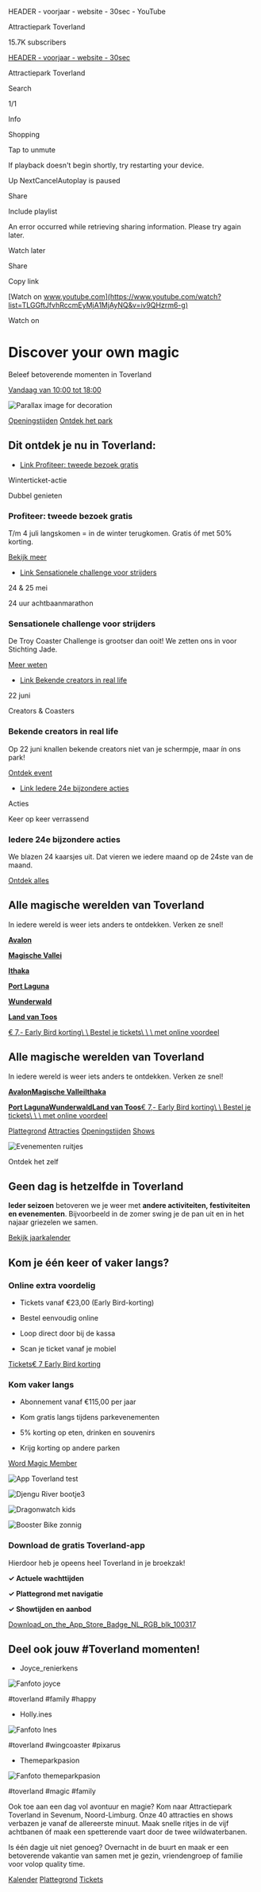 HEADER - voorjaar - website - 30sec - YouTube

Attractiepark Toverland

15.7K subscribers

[HEADER - voorjaar - website - 30sec](https://www.youtube.com/watch?list=TLGGftJfvhRccmEyMjA1MjAyNQ&v=iv9QHzrm6-g)

Attractiepark Toverland

Search

1/1

Info

Shopping

Tap to unmute

If playback doesn't begin shortly, try restarting your device.

Up NextCancelAutoplay is paused

Share

Include playlist

An error occurred while retrieving sharing information. Please try again later.

Watch later

Share

Copy link

[Watch on www.youtube.com](https://www.youtube.com/watch?list=TLGGftJfvhRccmEyMjA1MjAyNQ&v=iv9QHzrm6-g)

Watch on

# Discover your   own magic

Beleef betoverende momenten in Toverland

[Vandaag van 10:00 tot 18:00](https://www.toverland.com/openingstijden)

![Parallax image for decoration](https://toverland.ams3.cdn.digitaloceanspaces.com/transforms/Paralax/_parralax/42068/Algemeen.webp?v=1747057261)

[Openingstijden](https://www.toverland.com/openingstijden) [Ontdek het park](https://www.toverland.com/werelden)

## Dit ontdek je nu in Toverland:

- [Link Profiteer: tweede bezoek gratis](https://www.toverland.com/acties/winteractie)






Winterticket-actie







Dubbel genieten


### Profiteer: tweede bezoek gratis



T/m 4 juli langskomen = in de winter terugkomen. Gratis óf met 50% korting.





[Bekijk meer](https://www.toverland.com/acties/winteractie)

- [Link Sensationele challenge voor strijders](https://www.toverland.com/acties/coasterchallenge)






24 & 25 mei







24 uur achtbaanmarathon


### Sensationele challenge voor strijders



De Troy Coaster Challenge is grootser dan ooit! We zetten ons in voor Stichting Jade.





[Meer weten](https://www.toverland.com/acties/coasterchallenge)

- [Link Bekende creators in real life](https://www.toverland.com/attractiepark/activiteiten/creatorscoasters)






22 juni







Creators & Coasters


### Bekende creators in real life



Op 22 juni knallen bekende creators niet van je schermpje, maar ín ons park!





[Ontdek event](https://www.toverland.com/attractiepark/activiteiten/creatorscoasters)

- [Link Iedere 24e bijzondere acties](https://www.toverland.com/acties/24toverland)






Acties







Keer op keer verrassend


### Iedere 24e bijzondere acties



We blazen 24 kaarsjes uit. Dat vieren we iedere maand op de 24ste van de maand.





[Ontdek alles](https://www.toverland.com/acties/24toverland)


## Alle magische werelden van Toverland

In iedere wereld is weer iets anders te ontdekken. Verken ze snel!

[**Avalon**](https://www.toverland.com/werelden/avalon)

[**Magische Vallei**](https://www.toverland.com/werelden/magische-vallei)

[**Ithaka**](https://www.toverland.com/werelden/ithaka)

[**Port Laguna**](https://www.toverland.com/werelden/port-laguna)

[**Wunderwald**](https://www.toverland.com/werelden/wunderwald)

[**Land van Toos**](https://www.toverland.com/werelden/land-van-toos)

[€ 7,- Early Bird korting\\
\\
Bestel je tickets\\
\\
\\
met online voordeel](https://tickets.toverland.com/)

## Alle magische werelden van Toverland

In iedere wereld is weer iets anders te ontdekken. Verken ze snel!

[**Avalon**](https://www.toverland.com/werelden/avalon)[**Magische Vallei**](https://www.toverland.com/werelden/magische-vallei)[**Ithaka**](https://www.toverland.com/werelden/ithaka)

[**Port Laguna**](https://www.toverland.com/werelden/port-laguna)[**Wunderwald**](https://www.toverland.com/werelden/wunderwald)[**Land van Toos**](https://www.toverland.com/werelden/land-van-toos)[€ 7,- Early Bird korting\\
\\
Bestel je tickets\\
\\
\\
met online voordeel](https://tickets.toverland.com/)

[Plattegrond](https://www.toverland.com/plattegrond "Bekijk onze attracties") [Attracties](https://www.toverland.com/attracties "Bekijk onze attracties") [Openingstijden](https://www.toverland.com/openingstijden "Bekijk onze attracties") [Shows](https://www.toverland.com/shows "Bekijk onze attracties")

![Evenementen ruitjes](https://toverland.ams3.cdn.digitaloceanspaces.com/transforms/Sfeer_ruitpatroon/_800x400_fit_center-center_none/27924/Evenementen_ruitjes.webp?v=1747057262)

Ontdek het zelf


## Geen dag is hetzelfde in Toverland

**Ieder seizoen** betoveren we je weer met **andere activiteiten, festiviteiten en evenementen**. Bijvoorbeeld in de zomer swing je de pan uit en in het najaar griezelen we samen.

[Bekijk jaarkalender](https://www.toverland.com/evenementen)

## Kom je één keer of vaker langs?

### Online extra voordelig

- Tickets vanaf €23,00 (Early Bird-korting)

- Bestel eenvoudig online

- Loop direct door bij de kassa

- Scan je ticket vanaf je mobiel


[Tickets€ 7 Early Bird korting](https://tickets.toverland.com/nl/tickets)

### Kom vaker langs

- Abonnement vanaf €115,00 per jaar

- Kom gratis langs tijdens parkevenementen

- 5% korting op eten, drinken en souvenirs

- Krijg korting op andere parken


[Word Magic Member](https://www.toverland.com/abonnementen)

![App Toverland test](https://toverland.ams3.cdn.digitaloceanspaces.com/transforms/App/_400x400_crop_center-center_none/24369/App_Toverland_test.webp?v=1747057262%2C0.5%2C0.5)

![Djengu River bootje3](https://toverland.ams3.cdn.digitaloceanspaces.com/transforms/Attracties/Djengu-River/_400x400_crop_center-center_none/11697/Djengu-River_bootje3.webp?v=1747057262%2C0.5025%2C0.3193)

![Dragonwatch kids](https://toverland.ams3.cdn.digitaloceanspaces.com/transforms/Attracties/Dragonwatch/_400x400_crop_center-center_none/13678/Dragonwatch_kids.webp?v=1747057262)

![Booster Bike zonnig](https://toverland.ams3.cdn.digitaloceanspaces.com/transforms/Attracties/Booster-BIke/_400x400_crop_center-center_none/11706/Booster-Bike_zonnig.webp?v=1747057262%2C0.3485%2C0.4124)

### Download de gratis Toverland-app

Hierdoor heb je opeens heel Toverland in je broekzak!

**✓ Actuele wachttijden**

**✓ Plattegrond met navigatie**

**✓ Showtijden en aanbod**

[Download\_on\_the\_App\_Store\_Badge\_NL\_RGB\_blk\_100317](https://apps.apple.com/nl/app/toverland/id1532381146)

## Deel ook jouw \#Toverland momenten!

- Joyce\_renierkens


![Fanfoto joyce](https://toverland.ams3.cdn.digitaloceanspaces.com/transforms/Bestanden/Socialwall/_500x500_crop_center-center_none/57848/Fanfoto_joyce.webp?v=1747057262)

#toverland #family #happy

- Holly.ines


![Fanfoto Ines](https://toverland.ams3.cdn.digitaloceanspaces.com/transforms/Bestanden/Socialwall/_500x500_crop_center-center_none/57849/Fanfoto_Ines.webp?v=1747057263)

#toverland #wingcoaster #pixarus

- Themeparkpasion


![Fanfoto themeparkpasion](https://toverland.ams3.cdn.digitaloceanspaces.com/transforms/Bestanden/Socialwall/_500x500_crop_center-center_none/57847/Fanfoto_themeparkpasion.webp?v=1747057263)

#toverland #magic #family


Ook toe aan een dag vol avontuur en magie? Kom naar Attractiepark Toverland in Sevenum, Noord-Limburg. Onze 40 attracties en shows verbazen je vanaf de allereerste minuut. Maak snelle ritjes in de vijf achtbanen óf maak een spetterende vaart door de twee wildwaterbanen.

Is één dagje uit niet genoeg? Overnacht in de buurt en maak er een betoverende vakantie van samen met je gezin, vriendengroep of familie voor volop quality time.

[Kalender](https://www.toverland.com/openingstijden) [Plattegrond](https://www.toverland.com/plattegrond) [Tickets](https://tickets.toverland.com/nl/tickets)